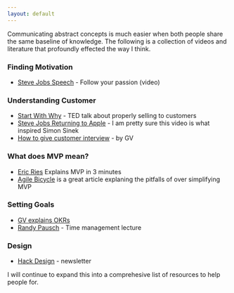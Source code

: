 ```yaml
---
layout: default
---
```



Communicating abstract concepts is much easier when both people share the same baseline of knowledge. The following is a collection of videos and literature that profoundly effected the way I think.

### Finding Motivation


* [Steve Jobs Speech] - Follow your passion (video)


### Understanding Customer

* [Start With Why] - TED talk about properly selling to customers
* [Steve Jobs Returning to Apple] - I am pretty sure this video is what inspired Simon Sinek
* [How to give customer interview] - by GV

### What does MVP mean?
* [Eric Ries] Explains MVP in 3 minutes
* [Agile Bicycle] is a great article explaning the pitfalls of over simplifying MVP

### Setting Goals
* [GV explains OKRs]
* [Randy Pausch] - Time management lecture

[GV explains OKRs]: <https://www.youtube.com/watch?v=mJB83EZtAjc>
[Randy Pausch]: <https://www.youtube.com/watch?v=oTugjssqOT0>

### Design
* [Hack Design] - newsletter

[Hack Design]: <https://hackdesign.org/>


I will continue to expand this into a comprehesive list of resources to help people for.

   [Start With Why]: <https://www.youtube.com/watch?v=sioZd3AxmnE>
   [Steve Jobs Speech]: <https://www.youtube.com/watch?v=D1R-jKKp3NA>
   [Lean Startup]: <http://theleanstartup.com>
   [Steve Jobs Returning to Apple]: <https://www.youtube.com/watch?v=keCwRdbwNQY>
   [How to give customer interview]: <https://www.youtube.com/watch?v=U9ZG19XTbd4>

   [Eric Ries]: <https://www.youtube.com/watch?v=1FoCbbbcYT8>
   [Agile Bicycle]: <https://dotdev.co/the-agile-bicycle-829a83b18e7#.8nm84lj7v>
